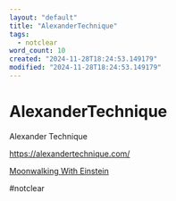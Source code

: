 ```yaml
---
layout: "default"
title: "AlexanderTechnique"
tags:
  - notclear
word_count: 10
created: "2024-11-28T18:24:53.149179"
modified: "2024-11-28T18:24:53.149179"
---
```

# AlexanderTechnique

Alexander Technique

https://alexandertechnique.com/

[Moonwalking With Einstein](docs/highlights/books/moonwalking-with-einstein/index/)

#notclear

